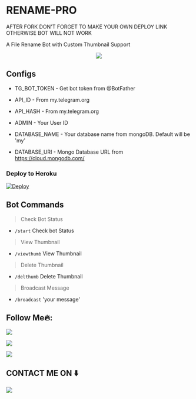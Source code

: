# RENAME-PRO

AFTER FORK DON'T FORGET TO MAKE YOUR OWN DEPLOY LINK OTHERWISE BOT WILL NOT WORK


A File Rename Bot with Custom Thumbnail Support



<p align="center">
  <a href="https://www.python.org">
    <img src="http://ForTheBadge.com/images/badges/made-with-python.svg">

  </a>
</p>
</p>






## Configs 

* TG_BOT_TOKEN  - Get bot token from @BotFather

* API_ID        - From my.telegram.org 

* API_HASH      - From my.telegram.org 

* ADMIN         - Your User ID 

* DATABASE_NAME  - Your database name from mongoDB. Default will be 'my'

* DATABASE_URI  - Mongo Database URL from https://cloud.mongodb.com/


### Deploy to Heroku
[![Deploy](https://www.herokucdn.com/deploy/button.svg)](https://heroku.com/deploy?)



## Bot Commands
> Check Bot Status
* `/start` Check bot Status
> View Thumbnail 
* `/viewthumb` View Thumbnail 
> Delete Thumbnail
* `/delthumb` Delete Thumbnail
> Broadcast Message
* `/broadcast` 'your message'



## Follow Me🔥:


<p align="left">
<a href="https://t.me/HxSupport"><img src="https://img.shields.io/badge/Join%20Our%20Group-HxSupport-darkblue?style=for-the-badge&logo=telegram"></a>
</p>
<p align="left">
<a href="https://github.com/oVo-HxBots"><img src="https://img.shields.io/badge/GitHub-Follow%20on%20GitHub-inactive.svg?style=for-the-badge&logo=github"></a>
</p>
<p align="left">
<a href="https://instagram.com/HxBots"><img src="https://img.shields.io/badge/Instagram-HxBots-magenta?style=for-the-badge&logo=instagram"></a>
</p>

##  CONTACT ME ON ⬇️ 

<p align="left">
<a href="https://t.me/Kirodewal"><img src="https://img.shields.io/badge/Kirodewal-darkblue?style=for-the-badge&logo=telegram"></a>
</p>
